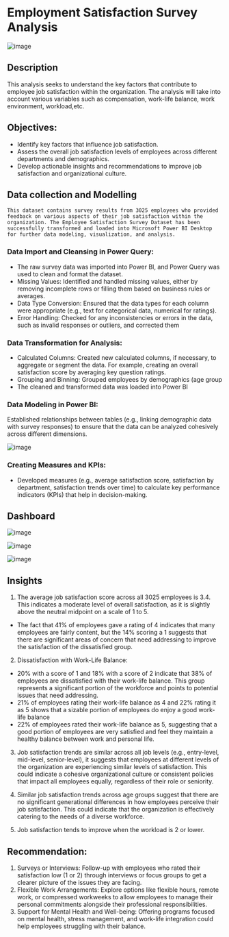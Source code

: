 # Employment Satisfaction Survey Analysis

![image](https://github.com/user-attachments/assets/b24b2c8a-effd-4cd4-a00e-582598bdd681)

## Description
This analysis seeks to understand the key factors that contribute to employee job satisfaction within the organization. The analysis will take into account various variables such as compensation, work-life balance, work environment, workload,etc.

## Objectives:
- Identify key factors that influence job satisfaction.
- Assess the overall job satisfaction levels of employees across different departments and demographics.
- Develop actionable insights and recommendations to improve job satisfaction and organizational culture.

## Data collection and Modelling
	This dataset contains survey results from 3025 employees who provided feedback on various aspects of their job satisfaction within the organization. The Employee Satisfaction Survey Dataset has been successfully transformed and loaded into Microsoft Power BI Desktop for further data modeling, visualization, and analysis.

 ### Data Import and Cleansing in Power Query:
- The raw survey data was imported into Power BI, and Power Query was used to clean and format the dataset.
- Missing Values: Identified and handled missing values, either by removing incomplete rows or filling them based on business rules or averages.
- Data Type Conversion: Ensured that the data types for each column were appropriate (e.g., text for categorical data, numerical for ratings).
- Error Handling: Checked for any inconsistencies or errors in the data, such as invalid responses or outliers, and corrected them
### Data Transformation for Analysis:
- Calculated Columns: Created new calculated columns, if necessary, to aggregate or segment the data. For example, creating an overall satisfaction score by averaging key question ratings.
- Grouping and Binning: Grouped employees by demographics (age group
- The cleaned and transformed data was loaded into Power BI
### Data Modeling in Power BI:
 Established relationships between tables (e.g., linking demographic data with survey responses) to ensure that the data can be analyzed cohesively across different dimensions.
 
 ![image](https://github.com/user-attachments/assets/8cd5b671-d100-445c-8523-ba07903d1382)

### Creating Measures and KPIs:
-	Developed measures (e.g., average satisfaction score, satisfaction by department, satisfaction trends over time) to calculate key performance indicators (KPIs) that help in decision-making.
  
## Dashboard

![image](https://github.com/user-attachments/assets/ecd18152-62b4-48a9-9a7a-40bb7fc9f1ec)

![image](https://github.com/user-attachments/assets/b76bbc0b-8306-481d-8dd4-54f791b8bd0f)


![image](https://github.com/user-attachments/assets/162db69e-f361-46fb-a017-473ed390eb24)

## Insights

1.	The average job satisfaction score across all 3025 employees is 3.4. This indicates a moderate level of overall satisfaction, as it is slightly above the neutral midpoint on a scale of 1 to 5.
  - The fact that 41% of employees gave a rating of  4 indicates that many employees are fairly content, but the 14% scoring a 1 suggests that there are significant areas of concern that need addressing to improve the satisfaction of the dissatisfied group.
2.	Dissatisfaction with Work-Life Balance:
  - 20% with a score of 1 and 18% with a score of 2 indicate that 38% of employees are dissatisfied with their work-life balance. This group represents a significant portion of the workforce and points to potential issues that need addressing.
  - 21% of employees rating their work-life balance as 4 and 22% rating it as 5 shows that a sizable portion of employees do enjoy a good work-life balance
  - 22% of employees rated their work-life balance as 5, suggesting that a good portion of employees are very satisfied and feel they maintain a healthy balance between work and personal life.
3.	Job satisfaction trends are similar across all job levels (e.g., entry-level, mid-level, senior-level), it suggests that employees at different levels of the organization are experiencing similar levels of satisfaction. This could indicate a cohesive organizational culture or consistent policies that impact all employees equally, regardless of their role or seniority.

4.	Similar job satisfaction trends across age groups suggest that there are no significant generational differences in how employees perceive their job satisfaction. This could indicate that the organization is effectively catering to the needs of a diverse workforce.

5.	Job satisfaction tends to improve when the workload is 2 or lower.

## Recommendation:
1.	Surveys or Interviews: Follow-up with employees who rated their satisfaction low (1 or 2) through interviews or focus groups to get a clearer picture of the issues they are facing.
2.	Flexible Work Arrangements: Explore options like flexible hours, remote work, or compressed workweeks to allow employees to manage their personal commitments alongside their professional responsibilities.
3.	Support for Mental Health and Well-being: Offering programs focused on mental health, stress management, and work-life integration could help employees struggling with their balance.










